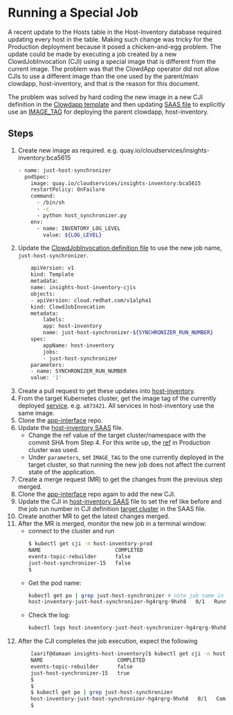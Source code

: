 # Running a Special Job
A recent update to the Hosts table in the Host-Inventory database required updating every host in the table.  Making such change was tricky for the Production deployment because it posed a chicken-and-egg problem.  The update could be made by executing a job created by a new ClowdJobInvocation (CJI) using a special image that is different from the current image. The problem was that the ClowdApp operator did not allow CJIs to use a different image than the one used by the parent/main clowdapp, host-inventory, and that is the reason for this document.

The problem was solved by hard coding the new image in a new CJI definition in the [Clowdapp template](https://github.com/RedHatInsights/insights-host-inventory/blob/f12eeec16cda33d9e90dfdcd2999deb2bb03604f/deploy/clowdapp.yml#L630) and then updating [SAAS file](https://gitlab.cee.redhat.com/service/app-interface/-/blob/master/data/services/insights/host-inventory/deploy-clowder.yml) to explicitly use an [IMAGE_TAG](https://gitlab.cee.redhat.com/service/app-interface/-/blob/master/data/services/insights/host-inventory/deploy-clowder.yml#L99) for deploying the parent clowdapp, host-inventory.

## Steps
1.  Create new image as required. e.g. quay.io/cloudservices/insights-inventory:bca5615
    ```bash
    - name: just-host-synchronizer
      podSpec:
        image: quay.io/cloudservices/insights-inventory:bca5615
        restartPolicy: OnFailure
        command:
          - /bin/sh
          - -c
          - python host_synchronizer.py
        env:
          - name: INVENTORY_LOG_LEVEL
            value: ${LOG_LEVEL}
    ```
2.  Update the [ClowdJobInvocation definition file](../deploy/cji.yml#L15) to use the new job name, `just-host-synchronizer`.
    ```bash
        apiVersion: v1
        kind: Template
        metadata:
        name: insights-host-inventory-cjis
        objects:
        - apiVersion: cloud.redhat.com/v1alpha1
        kind: ClowdJobInvocation
        metadata:
            labels:
            app: host-inventory
            name: just-host-synchronizer-${SYNCHRONIZER_RUN_NUMBER}
        spec:
            appName: host-inventory
            jobs:
            - just-host-synchronizer
        parameters:
        - name: SYNCHRONIZER_RUN_NUMBER
        value: '1'
    ```
4.  Create a pull request to get these updates into [host-inventory](https://github.com/RedHatInsights/insights-host-inventory).
5.  From the target Kubernetes cluster, get the image tag of the currently deployed [service](https://console-openshift-console.apps.crcp01ue1.o9m8.p1.openshiftapps.com/k8s/ns/host-inventory-prod/deployments/host-inventory-service). e.g. `a873421`.  All services in host-inventory use the same image.
6.  Clone the [app-interface](https://gitlab.cee.redhat.com/service/app-interface) repo.
7.  Update the [host-inventory SAAS](https://gitlab.cee.redhat.com/service/app-interface/-/blob/master/data/services/insights/host-inventory/deploy-clowder.yml) file.
    * Change the ref value of the target cluster/namespace with the commit SHA from Step 4.  For this write up, the [ref](https://gitlab.cee.redhat.com/service/app-interface/-/blob/master/data/services/insights/host-inventory/deploy-clowder.yml#L97) in Production cluster was used.
    * Under `parameters`, set `IMAGE_TAG` to the one currently deployed in the target cluster, so that running the new job does not affect the current state of the application.
8.  Create a merge request (MR) to get the changes from the previous step merged.
9.  Clone the [app-interface](https://gitlab.cee.redhat.com/service/app-interface) repo again to add the new CJI.
10. Update the CJI in [host-inventory SAAS](https://gitlab.cee.redhat.com/service/app-interface/-/blob/master/data/services/insights/host-inventory/deploy-clowder.yml) file to set the ref like before and the job run number in CJI definition [target cluster](https://gitlab.cee.redhat.com/service/app-interface/-/blob/master/data/services/insights/host-inventory/deploy-clowder.yml#L147) in the SAAS file.
11. Create another MR to get the latest changes merged.
12. After the MR is merged, monitor the new job in a terminal window:
    * connect to the cluster and run
        ```bash
        $ kubectl get cji -n host-inventory-prod
        NAME                        COMPLETED
        events-topic-rebuilder      false
        just-host-synchronizer-15   false
        $
        ```
    * Get the pod name:
        ```bash
        kubectl get po | grep just-host-synchronizer # note job name in the pod name
        host-inventory-just-host-synchronizer-hg4rqrg-9hxh8   0/1   Running   0   10m
        ```
    * Check the log:
        ```bash
        kubectl logs host-inventory-just-host-synchronizer-hg4rqrg-9hxh8 -n host-inventory-prod
        ```
13. After the CJI completes the job execution, expect the following
    ```bash
        [aarif@damaan insights-host-inventory]$ kubectl get cji -n host-inventory-prod
        NAME                        COMPLETED
        events-topic-rebuilder      false
        just-host-synchronizer-15   true
        $
        $
        $ kubectl get po | grep just-host-synchronizer
        host-inventory-just-host-synchronizer-hg4rqrg-9hxh8   0/1   Completed   0   20h
        $
    ```
